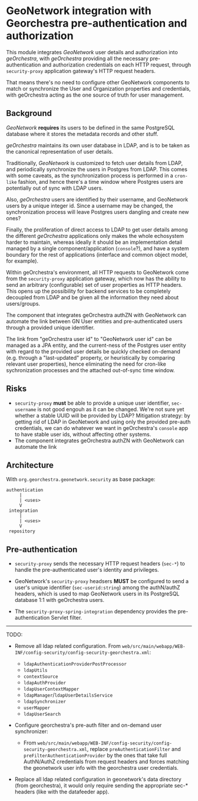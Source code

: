 # GeoNetwork integration with Georchestra pre-authentication and authorization

This module integrates *GeoNetwork* user details and authorization into *geOrchestra*,
with *geOrchestra* providing all the necessary pre-authentication and authorization
credentials on each HTTP request, through `security-proxy` application gateway's
HTTP request headers.

That means there's no need to configure other GeoNetwork components to match or
synchronize the User and Organization properties and credentials, with
geOrchestra acting as the one source of truth for user management.

## Background

*GeoNetwork* **requires** its users to be defined in the same PostgreSQL database
where it stores the metadata records and other stuff.

*geOrchestra* maintains its own user database in LDAP, and is to be taken as the
canonical representation of user details.

Traditionally, *GeoNetwork* is customized to fetch user details from LDAP, and
periodically synchronize the users in Postgres from LDAP. This comes with some
caveats, as the synchronization process is performed in a `cron-like` fashion,
and hence there's a time window where Postgres users are potentially out of sync
with LDAP users.

Also, *geOrchestra* users are identified by their username, and GeoNetwork users
by a unique integer id. Since a username may be changed, the synchronization process
will leave Postgres users dangling and create new ones?

Finally, the proliferation of direct access to LDAP to get user details
among the different *geOrchestra* applications only makes the whole echosystem
harder to maintain, whereas ideally it should be an implementation detail managed
by a single component/application (`console`?), and have a system boundary
for the rest of applications (interface and common object model, for example).

Within geOrchestra's environment, all HTTP requests to GeoNetwork come from the 
`security-proxy` application gateway, which now has the ability to send an 
arbitrary (configurable) set of user properties as HTTP headers. This opens up
the possibility for backend services to be completely decoupled from LDAP and
be given all the information they need about users/groups.

The component that integrates geOrchestra authZN with GeoNetwork can automate
the link between GN User entities and pre-authenticated users through a provided
unique identifier. 

The link from "geOrchestra user id" to "GeoNetwork user id" can be managed as a
JPA entity, and the current-ness of the Postgres user entity with regard to the
provided user details be quickly checked on-demand (e.g. through a "last-updated"
property, or heuristically by comparing relevant user properties), hence eliminating
the need for cron-like sychronization processes and the attached out-of-sync time
window.

## Risks

- `security-proxy` **must** be able to provide a unique user identifier,
`sec-username` is not good engouh as it can be changed. We're not sure yet
whether a stable UUID will be provided by LDAP? Mitigation strategy: by getting
rid of LDAP in GeoNetwork and using only the provided pre-auth credentials, we can
do whatever we want in geOrchestra's `console` app to have stable user ids, without
affecting other systems.
- The component integrates geOrchestra authZN with GeoNetwork can automate
the link

## Architecture

With `org.georchestra.geonetwork.security` as base package:

````
authentication
     |
     | <uses>
     V
 integration
     |
     | <uses>
     V
 repository
````


## Pre-authentication

- `security-proxy` sends the necessary HTTP request headers (`sec-*`) to
handle the pre-authenticated user's identity and privileges.

- GeoNetwork's `security-proxy` headsers **MUST** be configured to send
a user's unique identifier (`sec-userid:string`) among the authN/authZ headers, 
which is used to map GeoNetwork users in its PostgreSQL database 1:1 
with geOrchestra users.

- The `security-proxy-spring-integration` dependency provides the 
pre-authentication Servlet filter.

---

TODO:

* Remove all ldap related configuration. From `web/src/main/webapp/WEB-INF/config-security/config-security-georchestra.xml`:
    * `ldapAuthenticationProviderPostProcessor`
    * `ldapUtils`
    * `contextSource`
    * `ldapAuthProvider`
    * `ldapUserContextMapper`
    * `ldapManager`/`ldapUserDetailsService`
    * `ldapSynchronizer`
    * `userMapper`
    * `ldapUserSearch`
* Configure georchestra's pre-auth filter and on-demand user synchronizer:
  * From `web/src/main/webapp/WEB-INF/config-security/config-security-georchestra.xml`, replace `preAuthenticationFilter` and `preFilterAuthenticationProvider` by the ones that take full AuthN/AuthZ credentials from request headers and forces matching the geonetwork user info with the georchestra user credentials.
  
* Replace all ldap related configuration in geonetwork's data directory (from georchestra), it would only require sending the
appropriate sec-* headers (like with the datafeeder app).

    